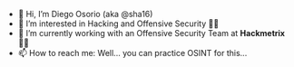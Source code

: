 - 👋 Hi, I’m Diego Osorio (aka @sha16)
- 👀 I’m interested in Hacking and Offensive Security 🐱‍👤
- 🌱 I’m currently working with an Offensive Security Team at **Hackmetrix** 🚀🔥
- 📫 How to reach me: Well... you can practice OSINT for this...

<!---
sha-16/sha-16 is a ✨ special ✨ repository because its `README.md` (this file) appears on your GitHub profile.
You can click the Preview link to take a look at your changes.
--->
